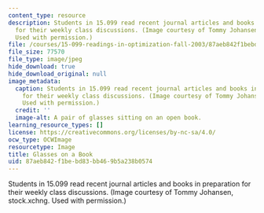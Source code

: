 ```yaml
---
content_type: resource
description: Students in 15.099 read recent journal articles and books in preparation
  for their weekly class discussions. (Image courtesy of Tommy Johansen, stock.xchng.
  Used with permission.)
file: /courses/15-099-readings-in-optimization-fall-2003/87aeb842f1bebd83bb469b5a238b0574_15-099f03.jpg
file_size: 77570
file_type: image/jpeg
hide_download: true
hide_download_original: null
image_metadata:
  caption: Students in 15.099 read recent journal articles and books in preparation
    for their weekly class discussions. (Image courtesy of Tommy Johansen, [stock.xchng](http://www.freeimages.com/photo/book-s-and-glasses-3-1482596).
    Used with permission.)
  credit: ''
  image-alt: A pair of glasses sitting on an open book.
learning_resource_types: []
license: https://creativecommons.org/licenses/by-nc-sa/4.0/
ocw_type: OCWImage
resourcetype: Image
title: Glasses on a Book
uid: 87aeb842-f1be-bd83-bb46-9b5a238b0574
---
```

Students in 15.099 read recent journal articles and books in preparation for their weekly class discussions. (Image courtesy of Tommy Johansen, stock.xchng. Used with permission.)